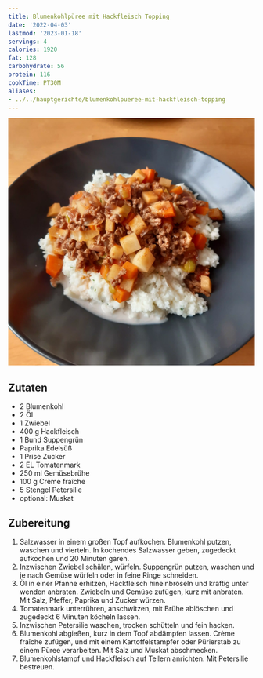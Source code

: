 ```yaml
---
title: Blumenkohlpüree mit Hackfleisch Topping
date: '2022-04-03'
lastmod: '2023-01-18'
servings: 4
calories: 1920
fat: 128
carbohydrate: 56
protein: 116
cookTime: PT30M
aliases:
- ../../hauptgerichte/blumenkohlpueree-mit-hackfleisch-topping
---
```


![](/img/blumenkohlpueree-mit-hackfleisch-topping.webp)

## Zutaten
- 2 Blumenkohl
- 2 Öl
- 1 Zwiebel
- 400 g Hackfleisch
- 1 Bund Suppengrün
- Paprika Edelsüß
- 1 Prise Zucker
- 2 EL Tomatenmark
- 250 ml Gemüsebrühe
- 100 g Crème fraîche
- 5 Stengel Petersilie
- optional: Muskat

## Zubereitung
 1. Salzwasser in einem großen Topf aufkochen. Blumenkohl putzen, waschen und vierteln. In kochendes Salzwasser geben, zugedeckt aufkochen und 20 Minuten garen.
 2. Inzwischen Zwiebel schälen, würfeln. Suppengrün putzen, waschen und je nach Gemüse würfeln oder in feine Ringe schneiden.
 3. Öl in einer Pfanne erhitzen, Hackfleisch hineinbröseln und kräftig unter wenden anbraten. Zwiebeln und Gemüse zufügen, kurz mit anbraten. Mit Salz, Pfeffer, Paprika und Zucker würzen.
 4. Tomatenmark unterrühren, anschwitzen, mit Brühe ablöschen und zugedeckt 6 Minuten köcheln lassen.
 5. Inzwischen Petersilie waschen, trocken schütteln und fein hacken.
 6. Blumenkohl abgießen, kurz in dem Topf abdämpfen lassen. Crème fraîche zufügen, und mit einem Kartoffelstampfer oder Pürierstab zu einem Püree verarbeiten. Mit Salz und Muskat abschmecken.
 7. Blumenkohlstampf und Hackfleisch auf Tellern anrichten. Mit Petersilie bestreuen.
